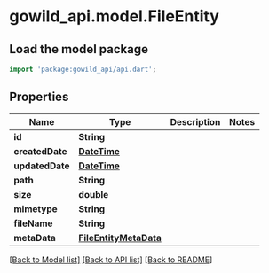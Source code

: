 # gowild_api.model.FileEntity

## Load the model package
```dart
import 'package:gowild_api/api.dart';
```

## Properties
Name | Type | Description | Notes
------------ | ------------- | ------------- | -------------
**id** | **String** |  | 
**createdDate** | [**DateTime**](DateTime.md) |  | 
**updatedDate** | [**DateTime**](DateTime.md) |  | 
**path** | **String** |  | 
**size** | **double** |  | 
**mimetype** | **String** |  | 
**fileName** | **String** |  | 
**metaData** | [**FileEntityMetaData**](FileEntityMetaData.md) |  | 

[[Back to Model list]](../README.md#documentation-for-models) [[Back to API list]](../README.md#documentation-for-api-endpoints) [[Back to README]](../README.md)


